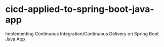 # cicd-applied-to-spring-boot-java-app
Implementing Continuous Integration/Continuous Delivery on Spring Boot Java App
